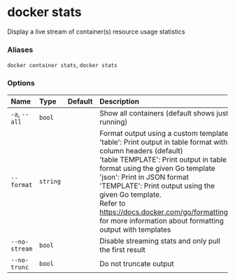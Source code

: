 # docker stats

<!---MARKER_GEN_START-->
Display a live stream of container(s) resource usage statistics

### Aliases

`docker container stats`, `docker stats`

### Options

| Name          | Type     | Default | Description                                                                                                                                                                                                                                                                                                                                                                                                                          |
|:--------------|:---------|:--------|:-------------------------------------------------------------------------------------------------------------------------------------------------------------------------------------------------------------------------------------------------------------------------------------------------------------------------------------------------------------------------------------------------------------------------------------|
| `-a`, `--all` | `bool`   |         | Show all containers (default shows just running)                                                                                                                                                                                                                                                                                                                                                                                     |
| `--format`    | `string` |         | Format output using a custom template:<br>'table':            Print output in table format with column headers (default)<br>'table TEMPLATE':   Print output in table format using the given Go template<br>'json':             Print in JSON format<br>'TEMPLATE':         Print output using the given Go template.<br>Refer to https://docs.docker.com/go/formatting/ for more information about formatting output with templates |
| `--no-stream` | `bool`   |         | Disable streaming stats and only pull the first result                                                                                                                                                                                                                                                                                                                                                                               |
| `--no-trunc`  | `bool`   |         | Do not truncate output                                                                                                                                                                                                                                                                                                                                                                                                               |


<!---MARKER_GEN_END-->

